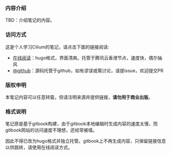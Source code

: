
### 内容介绍

TBD：介绍笔记的内容。

### 访问方式

这是个人学习Cilium的笔记，请点击下面的链接阅读:

- [在线阅读](https://skyao.io/learning-cilium/)：hugo格式，界面清爽。托管于腾讯云香港节点，速度快，偶尔抽风
- [@github](https://github.com/skyao/learning-cilium/)：源码托管于github，如有谬误或需讨论，请提issue，欢迎提交PR

### 版权申明

本笔记内容可以任意转载，但请注明来源并提供链接，**请勿用于商业出版**。

### 格式说明

笔记原是基于gitbook构建，由于gitbook本地编辑时生成内容的速度太慢，而gitbook网站的访问速度不理想，还经常被墙。

因此不得已改为hugo格式并独立托管。gitbook上不再生成内容，只保留链接信息以供跳转，请使用在线阅读方式。




